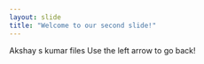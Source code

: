 ```yaml
---
layout: slide
title: "Welcome to our second slide!"
---
```

Akshay s kumar files
Use the left arrow to go back!
